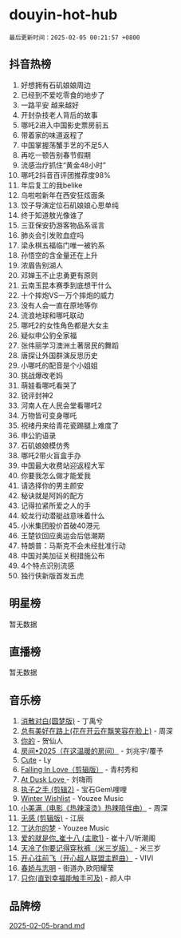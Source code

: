 # douyin-hot-hub

`最后更新时间：2025-02-05 00:21:57 +0800`

## 抖音热榜

1. 好想拥有石矶娘娘周边
1. 已经到不爱吃零食的地步了
1. 一路平安 越来越好
1. 开封杂技老人背后的故事
1. 哪吒2进入中国影史票房前五
1. 带着家的味道返程了
1. 中国掌握荡蟹手艺的不足5人
1. 再吃一顿告别春节假期
1. 流感治疗抓住“黄金48小时”
1. 哪吒2抖音百评团推荐度98%
1. 年后复工的我belike
1. 乌啦啦新年在西安狂炫面条
1. 饺子导演定位石矶娘娘心思单纯
1. 终于知道敖光像谁了
1. 三亚保安扔游客物品系谣言
1. 肺炎会引发败血症吗
1. 梁永棋五福临门唯一被钓系
1. 孙悟空的含金量还在上升
1. 浓眉告别湖人
1. 邓婵玉不止忠勇更有原则
1. 云南玉昆本赛季到底想干什么
1. 十个摔炮VS一万个摔炮的威力
1. 没有人会一直在原地等你
1. 流浪地球和哪吒联动
1. 哪吒2的女性角色都是大女主
1. 疑似申公豹全家福
1. 张伟丽学习澳洲土著居民的舞蹈
1. 唐探让外国群演反思历史
1. 小哪吒的配音是个小姐姐
1. 挑战爆改老妈
1. 萌娃看哪吒看哭了
1. 锐评封神2
1. 河南人在人民会堂看哪吒2
1. 万物皆可变身哪吒
1. 祝绪丹来给青花瓷踢腿上难度了
1. 申公豹语录
1. 石矶娘娘模仿秀
1. 哪吒2带火盲盒手办
1. 中国最大收费站迎返程大军
1. 你要我怎么做才能爱我
1. 请选择你的男主颜安
1. 秘诀就是阿妈的配方
1. 记得拉紧所爱之人的手
1. 蛟龙行动潜艇战意味着什么
1. 小米集团股价首破40港元
1. 王楚钦回应奥运会后低潮期
1. 特朗普：马斯克不会未经批准行动
1. 中国对美加征关税措施公布
1. 4个特点识别流感
1. 独行侠新版首发五虎

## 明星榜

暂无数据

## 直播榜

暂无数据

## 音乐榜

1. [消散对白(圆梦版)](https://sf5-hl-cdn-tos.douyinstatic.com/obj/tos-cn-ve-2774/og4jB5I5IizzoZVAAAzWgBMAsMDWoArfwBOiFs) - 丁禹兮
1. [总有美好在路上(花在开云在飘笑容在脸上)](https://sf5-hl-cdn-tos.douyinstatic.com/obj/tos-cn-ve-2774/oU5u7NwtfBIvaNhoQBszOvAlRiAoiWAVVyBMq4) - 周深
1. [你的](https://sf5-hl-cdn-tos.douyinstatic.com/obj/tos-cn-ve-2774/oYuIeKf42jB7sEV6B2upMdpYAgfrQWj0FeRegh) - 贺仙人
1. [房间•2025（在这温暖的房间）](https://sf5-hl-cdn-tos.douyinstatic.com/obj/tos-cn-ve-2774/oMzJcnT8BgIetASeBfwfEeBQVNfACiCifhfZP7g) - 刘兆宇/覆予
1. [Cute](https://sf6-cdn-tos.douyinstatic.com/obj/tos-cn-ve-2774/o4IbIzHWKAAB4wsS5qMBRiiAlEBGTpQRNfFvuo) - Ly
1. [Falling In Love（剪辑版）](https://sf5-hl-cdn-tos.douyinstatic.com/obj/tos-cn-ve-2774/o8ajpA8zzgBPahbBIO8AcKGBLJezFCRd1wfP9f) - 青村秀和
1. [ At Dusk  Love ](https://sf5-hl-cdn-tos.douyinstatic.com/obj/tos-cn-ve-2774/o8CrpCf5CaYgI4ZrtQgMQAFEfuGqNnRSDQAPBc) - 刘嗨雨
1. [执子之手 (剪辑2)](https://sf6-cdn-tos.douyinstatic.com/obj/tos-cn-ve-2774/oUoZLQjCc31XzqsBnBQUNgeKtYPBcgbFDwtfcu) - 宝石Gem\哩哩
1. [Winter Wishlist](https://sf5-hl-cdn-tos.douyinstatic.com/obj/tos-cn-ve-2774/oIIgUOeamCFCVAzxN6MFRLIBlLGpUqQxeeHrLE) - Youzee Music
1. [小美满（电影《热辣滚烫》热辣陪伴曲）](https://sf5-hl-cdn-tos.douyinstatic.com/obj/tos-cn-ve-2774/o0GAn2lSgfZIDUgtevCGDQYnFg4CwnrBaxbTZL) - 周深
1. [无感 (剪辑版)](https://sf5-hl-cdn-tos.douyinstatic.com/obj/tos-cn-ve-2774/o0eIsUzJBDlQaQFC5OFlgbMEZC1TFYBftOBn6p) - 江辰
1. [丁达尔的梦](https://sf5-hl-cdn-tos.douyinstatic.com/obj/tos-cn-ve-2774/oMU3WirUZBVQkAC9ccG5P2IQirziZM2RTInUY) - Youzee Music
1. [爱的就是你_崔十八 (主歌1)](https://sf5-hl-cdn-tos.douyinstatic.com/obj/tos-cn-ve-2774/oI5BO5DhFZ6UTcNCnZaOCBLtZ7WIMQGfgnXf5E) - 崔十八/听潮阁
1. [天冷了你要记得穿秋裤（米三岁版）](https://sf5-hl-cdn-tos.douyinstatic.com/obj/tos-cn-ve-2774/oQlIwVIDWiZ6BQilAorS7MA0AgCkQDvcZAdm1) - 米三岁
1. [开心往前飞（开心超人联盟主题曲）](https://sf5-hl-cdn-tos.douyinstatic.com/obj/tos-cn-ve-2774/9d8fb7c82cf1421fb93a9fe925275e0a) - VIVI
1. [春娇与志明](https://sf5-hl-cdn-tos.douyinstatic.com/obj/tos-cn-ve-2774/e530d8fceb7044b39707d7f9ff54add1) - 街道办,欧阳耀莹
1. [只你(直到幸福能触手可及)](https://sf5-hl-cdn-tos.douyinstatic.com/obj/tos-cn-ve-2774/o0lBkRDzFTeaVSUz3ZZSCBVtZ5DIMQGfgmEAuE) - 颜人中

## 品牌榜

[2025-02-05-brand.md](2025-02-05-brand.md)

